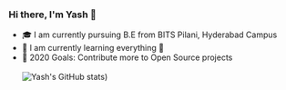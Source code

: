 ### Hi there, I'm Yash 👋


- 🎓  I am currently pursuing B.E from BITS Pilani, Hyderabad Campus 
- 🌱 I am currently learning everything 🤣
- 🥅 2020 Goals: Contribute more to Open Source projects
<br></br>
![Yash's GitHub stats](https://github-readme-stats.vercel.app/api?username=Yashs911&show_icons=true&theme=merko))
